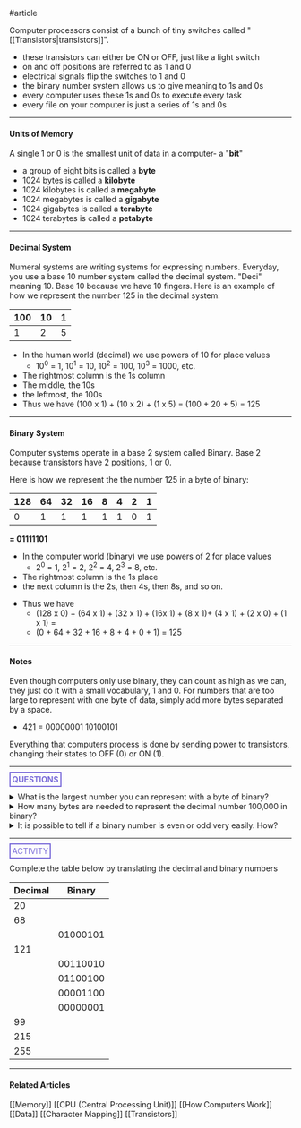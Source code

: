#article 

Computer processors consist of a bunch of tiny switches called "[[Transistors|transistors]]".
* these transistors can either be ON or OFF, just like a light switch
* on and off positions are referred to as 1 and 0
* electrical signals flip the switches to 1 and 0
* the binary number system allows us to give meaning to 1s and 0s
* every computer uses these 1s and 0s to execute every task
* every file on your computer is just a series of 1s and 0s

---
#### Units of Memory

A single 1 or 0 is the smallest unit of data in a computer- a "**bit**"
* a group of eight bits is called a **byte**
* 1024 bytes is called a **kilobyte**
* 1024 kilobytes is called a **megabyte**
* 1024 megabytes is called a **gigabyte**
* 1024 gigabytes is called a **terabyte**
* 1024 terabytes is called a **petabyte**

---
#### Decimal System

Numeral systems are writing systems for expressing numbers. Everyday, you use a base 10 number system called the decimal system. "Deci" meaning 10. Base 10 because we have 10 fingers. Here is an example of how we represent the number 125 in the decimal system:

| 100 | 10  | 1   |
| --- | --- | --- |
| 1   | 2   | 5   |

* In the human world (decimal) we use powers of 10 for place values
	* 10<sup>0</sup> = 1, 10<sup>1</sup> = 10, 10<sup>2</sup> = 100, 10<sup>3</sup> = 1000, etc.
* The rightmost column is the 1s column
* The middle, the 10s
* the leftmost, the 100s
* Thus we have (100 x 1) + (10 x 2) + (1 x 5) = (100 + 20 + 5) = 125

---
#### Binary System

Computer systems operate in a base 2 system called Binary. Base 2 because transistors have 2 positions, 1 or 0. 

Here is how we represent the the number 125 in a byte of binary:

| 128 | 64  | 32  | 16  | 8   | 4   | 2   | 1   |
| --- | --- | --- | --- | --- | --- | --- | --- |
| 0   | 1   | 1   | 1   | 1   | 1   | 0   | 1   |

**= 01111101**

-   In the computer world (binary) we use powers of 2 for place values
    - 2<sup>0</sup> = 1, 2<sup>1</sup> = 2, 2<sup>2</sup> = 4, 2<sup>3</sup> = 8, etc.
- The rightmost column is the 1s place
- the next column is the 2s, then 4s, then 8s, and so on.
* Thus we have 
	* (128 x 0) + (64 x 1) + (32 x 1) + (16x 1) + (8 x 1)+ (4 x 1) + (2 x 0) + (1 x 1) =
	* (0 + 64 + 32 + 16 + 8 + 4 + 0 + 1) = 125

---
#### Notes

Even though computers only use binary, they can count as high as we can, they just do it with a small vocabulary, 1 and 0.  For numbers that are too large to represent with one byte of data, simply add more bytes separated by a space.
* 421 = 00000001 10100101

Everything that computers process is done by sending power to transistors, changing their states to OFF (0) or ON (1).

<hr>

**<span style="color: #7b6cd9; border: 2px solid #7b6cd9; padding: 3px">QUESTIONS</span>**

<details>
	<summary>What is the largest number you can represent with a byte of binary?</summary>
		<p style="font-style: italic">11111111 = 255</p>
</details>


<details>
	<summary>How many bytes are needed to represent the decimal number 100,000 in binary?</summary>
		<p style="font-style: italic">00000001 10000110 10100000 = 3 bytes</p>
</details>


<details>
	<summary>It is possible to tell if a binary number is even or odd very easily. How?</summary>
		<p style="font-style: italic">If the rightmost digit is a one, the number is odd. If its a zero, its even.</p>
</details>

<hr>

<span style="color: #7b6cd9; border: 2px solid #7b6cd9; padding: 3px">ACTIVITY</span>

Complete the table below by translating the decimal and binary numbers

| Decimal | Binary   |
| ------- | -------- |
| 20      |          |
| 68      |          |
|         | 01000101 |
| 121     |          |
|         | 00110010 |
|         | 01100100 |
|         | 00001100 |
|         | 00000001 |
| 99      |          |
| 215     |          |
| 255     |          |

---
#### Related Articles

[[Memory]]
[[CPU  (Central Processing Unit)]]
[[How Computers Work]]
[[Data]]
[[Character Mapping]]
[[Transistors]]
